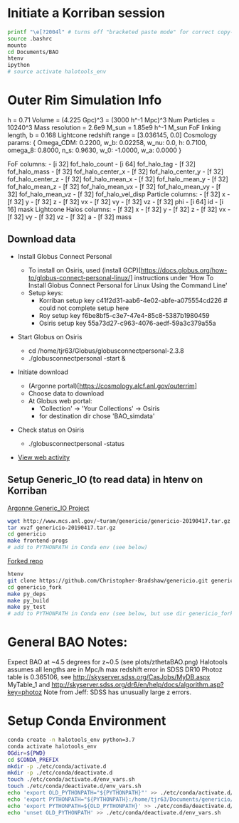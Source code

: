 # Initiate a Korriban session
```bash
printf "\e[?2004l" # turns off "bracketed paste mode" for correct copy-paste
source .bashrc
mounto
cd Documents/BAO
htenv
ipython
# source activate halotools_env
```

<!-- fs Outer Rim -->
# Outer Rim Simulation Info
h = 0.71
Volume = (4.225 Gpc)^3 = (3000 h^-1 Mpc)^3
Num Particles = 10240^3
Mass resolution = 2.6e9 M_sun = 1.85e9 h^-1 M_sun
FoF linking length, b = 0.168
Lightcone redshift range = [3.036145, 0.0]
Cosmology params: { Omega_CDM: 0.2200,
                    w_b: 0.02258,
                    w_nu: 0.0,
                    h: 0.7100,
                    omega_8: 0.8000,
                    n_s: 0.9630,
                    w_0: -1.0000,
                    w_a: 0.0000
                    }
<!-- fs Columns (i=integer,f=floating point, number bits size) -->
FoF columns:
    - [i 32] fof_halo_count
    - [i 64] fof_halo_tag
    - [f 32] fof_halo_mass
    - [f 32] fof_halo_center_x
    - [f 32] fof_halo_center_y
    - [f 32] fof_halo_center_z
    - [f 32] fof_halo_mean_x
    - [f 32] fof_halo_mean_y
    - [f 32] fof_halo_mean_z
    - [f 32] fof_halo_mean_vx
    - [f 32] fof_halo_mean_vy
    - [f 32] fof_halo_mean_vz
    - [f 32] fof_halo_vel_disp
Particle columns:
    - [f 32] x
    - [f 32] y
    - [f 32] z
    - [f 32] vx
    - [f 32] vy
    - [f 32] vz
    - [f 32] phi
    - [i 64] id
    - [i 16] mask
Lightcone Halos columns:
    - [f 32] x
    - [f 32] y
    - [f 32] z
    - [f 32] vx
    - [f 32] vy
    - [f 32] vz
    - [f 32] a
    - [f 32] mass
<!-- fe Columns -->

## Download data
- Install Globus Connect Personal
    * To install on Osiris, used (install GCP)[https://docs.globus.org/how-to/globus-connect-personal-linux/] instructions under 'How To Install Globus Connect Personal for Linux Using the Command Line'
    * Setup keys:
        - Korriban setup key c41f2d31-aab6-4e02-abfe-a075554cd226 # could not complete setup here
        - Roy setup key f6be8bf5-c3e7-47e4-85c8-5387b1980459
        - Osiris setup key 55a73d27-c963-4076-aedf-59a3c379a55a

- Start Globus on Osiris
    * cd /home/tjr63/Globus/globusconnectpersonal-2.3.8
    * ./globusconnectpersonal -start &
- Initiate download
    * (Argonne portal)[https://cosmology.alcf.anl.gov/outerrim]
    * Choose data to download
    * At Globus web portal:
        * 'Collection' -> 'Your Collections' -> Osiris
        * for destination dir chose 'BAO_simdata'
- Check status on Osiris
    * ./globusconnectpersonal -status
- [View web activity](https://app.globus.org/activity)


## Setup Generic_IO (to read data) in htenv on Korriban
[Argonne Generic_IO Project](https://trac.alcf.anl.gov/projects/genericio)
```bash
wget http://www.mcs.anl.gov/~turam/genericio/genericio-20190417.tar.gz
tar xvzf genericio-20190417.tar.gz
cd genericio
make frontend-progs
# add to PYTHONPATH in Conda env (see below)
```

[Forked repo](https://github.com/Christopher-Bradshaw/genericio)
```bash
htenv
git clone https://github.com/Christopher-Bradshaw/genericio.git genericio_fork # fork. instructions in readme
cd genericio_fork
make py_deps
make py_build
make py_test
# add to PYTHONPATH in Conda env (see below, but use dir genericio_fork)
```
<!-- fe Outer Rim -->


<!-- fs General BAO -->
# General BAO Notes:
Expect BAO at ~4.5 degrees for z~0.5 (see plots/zthetaBAO.png)
Halotools assumes all lengths are in Mpc/h
max redshift error in SDSS DR10 Photoz table is 0.365106,
    see http://skyserver.sdss.org/CasJobs/MyDB.aspx MyTable_1 and
    http://skyserver.sdss.org/dr6/en/help/docs/algorithm.asp?key=photoz
    Note from Jeff: SDSS has unusually large z errors.
<!-- fe General BAO -->


<!-- fs Conda Environment Setup -->
# Setup Conda Environment
```bash
conda create -n halotools_env python=3.7
conda activate halotools_env
OGdir=${PWD}
cd $CONDA_PREFIX
mkdir -p ./etc/conda/activate.d
mkdir -p ./etc/conda/deactivate.d
touch ./etc/conda/activate.d/env_vars.sh
touch ./etc/conda/deactivate.d/env_vars.sh
echo 'export OLD_PYTHONPATH="${PYTHONPATH}"' >> ./etc/conda/activate.d/env_vars.sh
echo 'export PYTHONPATH="${PYTHONPATH}:/home/tjr63/Documents/genericio/python"' >> ./etc/conda/activate.d/env_vars.sh
echo 'export PYTHONPATH=${OLD_PYTHONPATH}' >> ./etc/conda/deactivate.d/env_vars.sh
echo 'unset OLD_PYTHONPATH' >> ./etc/conda/deactivate.d/env_vars.sh
```
<!-- fe Conda Environment Setup -->
